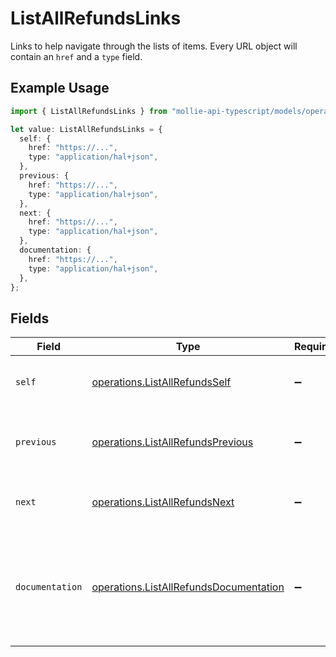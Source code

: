 # ListAllRefundsLinks

Links to help navigate through the lists of items. Every URL object will contain an `href` and a `type` field.

## Example Usage

```typescript
import { ListAllRefundsLinks } from "mollie-api-typescript/models/operations";

let value: ListAllRefundsLinks = {
  self: {
    href: "https://...",
    type: "application/hal+json",
  },
  previous: {
    href: "https://...",
    type: "application/hal+json",
  },
  next: {
    href: "https://...",
    type: "application/hal+json",
  },
  documentation: {
    href: "https://...",
    type: "application/hal+json",
  },
};
```

## Fields

| Field                                                                                            | Type                                                                                             | Required                                                                                         | Description                                                                                      |
| ------------------------------------------------------------------------------------------------ | ------------------------------------------------------------------------------------------------ | ------------------------------------------------------------------------------------------------ | ------------------------------------------------------------------------------------------------ |
| `self`                                                                                           | [operations.ListAllRefundsSelf](../../models/operations/listallrefundsself.md)                   | :heavy_minus_sign:                                                                               | The URL to the current set of items.                                                             |
| `previous`                                                                                       | [operations.ListAllRefundsPrevious](../../models/operations/listallrefundsprevious.md)           | :heavy_minus_sign:                                                                               | The previous set of items, if available.                                                         |
| `next`                                                                                           | [operations.ListAllRefundsNext](../../models/operations/listallrefundsnext.md)                   | :heavy_minus_sign:                                                                               | The next set of items, if available.                                                             |
| `documentation`                                                                                  | [operations.ListAllRefundsDocumentation](../../models/operations/listallrefundsdocumentation.md) | :heavy_minus_sign:                                                                               | In v2 endpoints, URLs are commonly represented as objects with an `href` and `type` field.       |